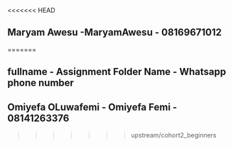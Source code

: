 <<<<<<< HEAD
## Maryam Awesu -MaryamAwesu - 08169671012
=======
## fullname - Assignment Folder Name - Whatsapp phone number
## Omiyefa OLuwafemi - Omiyefa Femi - 08141263376
>>>>>>> upstream/cohort2_beginners

